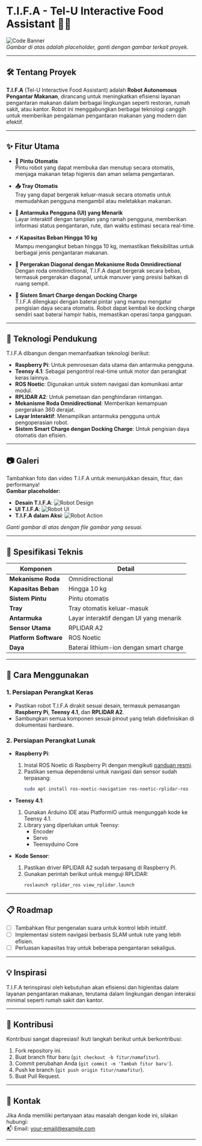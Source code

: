 # T.I.F.A - Tel-U Interactive Food Assistant 🚚🍱  

![Code Banner](./assets/code_banner.png)  
*Gambar di atas adalah placeholder, ganti dengan gambar terkait proyek.*

---

## 🛠️ Tentang Proyek  
**T.I.F.A** (Tel-U Interactive Food Assistant) adalah **Robot Autonomous Pengantar Makanan**, dirancang untuk meningkatkan efisiensi layanan pengantaran makanan dalam berbagai lingkungan seperti restoran, rumah sakit, atau kantor. Robot ini menggabungkan berbagai teknologi canggih untuk memberikan pengalaman pengantaran makanan yang modern dan efektif.

---

## ✨ Fitur Utama  

- **🚪 Pintu Otomatis**  
  Pintu robot yang dapat membuka dan menutup secara otomatis, menjaga makanan tetap higienis dan aman selama pengantaran.  

- **📤 Tray Otomatis**  
  Tray yang dapat bergerak keluar-masuk secara otomatis untuk memudahkan pengguna mengambil atau meletakkan makanan.  

- **🎨 Antarmuka Pengguna (UI) yang Menarik**  
  Layar interaktif dengan tampilan yang ramah pengguna, memberikan informasi status pengantaran, rute, dan waktu estimasi secara real-time.  

- **⚡ Kapasitas Beban Hingga 10 kg**  
  Mampu mengangkut beban hingga 10 kg, memastikan fleksibilitas untuk berbagai jenis pengantaran makanan.  

- **🔄 Pergerakan Diagonal dengan Mekanisme Roda Omnidirectional**  
  Dengan roda omnidirectional, T.I.F.A dapat bergerak secara bebas, termasuk pergerakan diagonal, untuk manuver yang presisi bahkan di ruang sempit.  

- **🔋 Sistem Smart Charge dengan Docking Charge**  
  T.I.F.A dilengkapi dengan baterai pintar yang mampu mengatur pengisian daya secara otomatis. Robot dapat kembali ke docking charge sendiri saat baterai hampir habis, memastikan operasi tanpa gangguan.  

---

## 🔧 Teknologi Pendukung  

T.I.F.A dibangun dengan memanfaatkan teknologi berikut:  
- **Raspberry Pi**: Untuk pemrosesan data utama dan antarmuka pengguna.  
- **Teensy 4.1**: Sebagai pengontrol real-time untuk motor dan perangkat keras lainnya.  
- **ROS Noetic**: Digunakan untuk sistem navigasi dan komunikasi antar modul.  
- **RPLIDAR A2**: Untuk pemetaan dan penghindaran rintangan.  
- **Mekanisme Roda Omnidirectional**: Memberikan kemampuan pergerakan 360 derajat.  
- **Layar Interaktif**: Menampilkan antarmuka pengguna untuk pengoperasian robot.  
- **Sistem Smart Charge dengan Docking Charge**: Untuk pengisian daya otomatis dan efisien.  

---

## 📷 Galeri  

Tambahkan foto dan video T.I.F.A untuk menunjukkan desain, fitur, dan performanya!  
**Gambar placeholder:**  
- **Desain T.I.F.A**: ![Robot Design](./assets/robot_design.png)  
- **UI T.I.F.A**: ![Robot UI](./assets/robot_ui.png)  
- **T.I.F.A dalam Aksi**: ![Robot Action](./assets/robot_action.png)  

*Ganti gambar di atas dengan file gambar yang sesuai.*

---

## 📐 Spesifikasi Teknis  

| **Komponen**            | **Detail**                               |  
|--------------------------|------------------------------------------|  
| **Mekanisme Roda**       | Omnidirectional                         |  
| **Kapasitas Beban**      | Hingga 10 kg                            |  
| **Sistem Pintu**         | Pintu otomatis                          |  
| **Tray**                 | Tray otomatis keluar-masuk              |  
| **Antarmuka**            | Layar interaktif dengan UI yang menarik |  
| **Sensor Utama**         | RPLIDAR A2                              |  
| **Platform Software**    | ROS Noetic                              |  
| **Daya**                 | Baterai lithium-ion dengan smart charge |  

---

## 🚀 Cara Menggunakan  

### 1. Persiapan Perangkat Keras  
- Pastikan robot T.I.F.A dirakit sesuai desain, termasuk pemasangan **Raspberry Pi**, **Teensy 4.1**, dan **RPLIDAR A2**.  
- Sambungkan semua komponen sesuai pinout yang telah didefinisikan di dokumentasi hardware.  

### 2. Persiapan Perangkat Lunak  
- **Raspberry Pi**:  
  1. Instal ROS Noetic di Raspberry Pi dengan mengikuti [panduan resmi](http://wiki.ros.org/noetic/Installation).  
  2. Pastikan semua dependensi untuk navigasi dan sensor sudah terpasang:
     ```bash
     sudo apt install ros-noetic-navigation ros-noetic-rplidar-ros
     ```

- **Teensy 4.1**:  
  1. Gunakan Arduino IDE atau PlatformIO untuk mengunggah kode ke Teensy 4.1.  
  2. Library yang diperlukan untuk Teensy:
     - Encoder
     - Servo
     - Teensyduino Core  

- **Kode Sensor**:  
  1. Pastikan driver RPLIDAR A2 sudah terpasang di Raspberry Pi.  
  2. Gunakan perintah berikut untuk menguji RPLIDAR:  
     ```bash
     roslaunch rplidar_ros view_rplidar.launch
     ```

---

## 📋 Roadmap  

- [ ] Tambahkan fitur pengenalan suara untuk kontrol lebih intuitif.  
- [ ] Implementasi sistem navigasi berbasis SLAM untuk rute yang lebih efisien.  
- [ ] Perluasan kapasitas tray untuk beberapa pengantaran sekaligus.  

---

## 💡 Inspirasi  

T.I.F.A terinspirasi oleh kebutuhan akan efisiensi dan higienitas dalam layanan pengantaran makanan, terutama dalam lingkungan dengan interaksi minimal seperti rumah sakit dan kantor.

---

## 🤝 Kontribusi  

Kontribusi sangat diapresiasi! Ikuti langkah berikut untuk berkontribusi:  

1. Fork repository ini.  
2. Buat branch fitur baru (`git checkout -b fitur/namafitur`).  
3. Commit perubahan Anda (`git commit -m 'Tambah fitur baru'`).  
4. Push ke branch (`git push origin fitur/namafitur`).  
5. Buat Pull Request.  

---

## 📧 Kontak  

Jika Anda memiliki pertanyaan atau masalah dengan kode ini, silakan hubungi:  
📬 Email: [your-email@example.com](mailto:your-email@example.com)  

---
